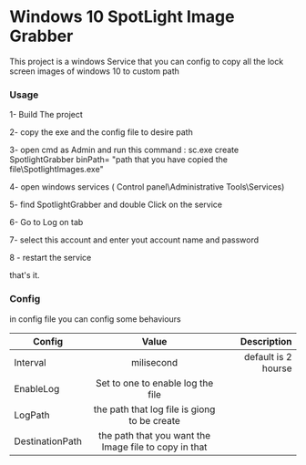 # Windows 10 SpotLight Image Grabber
This project is a windows Service that you can config to copy all the lock screen images of windows 10 to custom path 

### Usage

1- Build The project

2- copy the exe and the config file to desire path

3- open cmd as Admin and run this command : sc.exe create SpotlightGrabber binPath= "path that you have copied the file\SpotlightImages.exe"

4- open windows services ( Control panel\Administrative Tools\Services) 

5- find SpotlightGrabber and double Click on the service

6- Go to Log on tab 

7- select this account and enter yout account name and password

8 - restart the service

that's it.


### Config 
in config file you can config some behaviours 


| Config        | Value                                                  |     Description     |
| ------------- |:------------------------------------------------------:| -------------------:|
| Interval      | milisecond                                             | default is 2 hourse |
| EnableLog     | Set to one to enable log the file                      |                     |
| LogPath       | the path that log file is giong to be create           |                     |
| DestinationPath | the path that you want the Image file to copy in that|                     |


